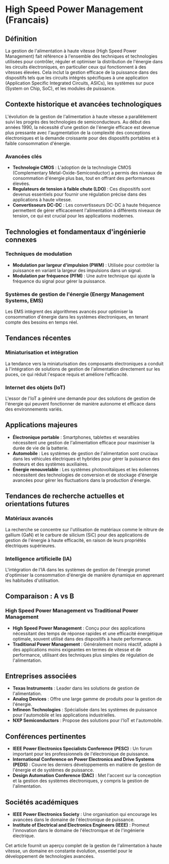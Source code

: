 # High Speed Power Management (Francais)

## Définition

La gestion de l'alimentation à haute vitesse (High Speed Power Management) fait référence à l'ensemble des techniques et technologies utilisées pour contrôler, réguler et optimiser la distribution de l'énergie dans les circuits électroniques, en particulier ceux qui fonctionnent à des vitesses élevées. Cela inclut la gestion efficace de la puissance dans des dispositifs tels que les circuits intégrés spécifiques à une application (Application Specific Integrated Circuits, ASICs), les systèmes sur puce (System on Chip, SoC), et les modules de puissance.

## Contexte historique et avancées technologiques

L'évolution de la gestion de l'alimentation à haute vitesse a parallèlement suivi les progrès des technologies de semiconducteurs. Au début des années 1990, la nécessité d'une gestion de l'énergie efficace est devenue plus pressante avec l'augmentation de la complexité des conceptions électroniques et la demande croissante pour des dispositifs portables et à faible consommation d'énergie.

### Avancées clés

- **Technologie CMOS** : L'adoption de la technologie CMOS (Complementary Metal-Oxide-Semiconductor) a permis des niveaux de consommation d'énergie plus bas, tout en offrant des performances élevées.
- **Regulateurs de tension à faible chute (LDO)** : Ces dispositifs sont devenus essentiels pour fournir une régulation précise dans des applications à haute vitesse.
- **Convertisseurs DC-DC** : Les convertisseurs DC-DC à haute fréquence permettent de gérer efficacement l'alimentation à différents niveaux de tension, ce qui est crucial pour les applications modernes.

## Technologies et fondamentaux d'ingénierie connexes

### Techniques de modulation

- **Modulation par largeur d'impulsion (PWM)** : Utilisée pour contrôler la puissance en variant la largeur des impulsions dans un signal.
- **Modulation par fréquence (PFM)** : Une autre technique qui ajuste la fréquence du signal pour gérer la puissance.

### Systèmes de gestion de l'énergie (Energy Management Systems, EMS)

Les EMS intègrent des algorithmes avancés pour optimiser la consommation d'énergie dans les systèmes électroniques, en tenant compte des besoins en temps réel.

## Tendances récentes

### Miniaturisation et intégration

La tendance vers la miniaturisation des composants électroniques a conduit à l'intégration de solutions de gestion de l'alimentation directement sur les puces, ce qui réduit l'espace requis et améliore l'efficacité.

### Internet des objets (IoT)

L'essor de l'IoT a généré une demande pour des solutions de gestion de l'énergie qui peuvent fonctionner de manière autonome et efficace dans des environnements variés.

## Applications majeures

- **Électronique portable** : Smartphones, tablettes et wearables nécessitent une gestion de l'alimentation efficace pour maximiser la durée de vie de la batterie.
- **Automobile** : Les systèmes de gestion de l'alimentation sont cruciaux dans les véhicules électriques et hybrides pour gérer la puissance des moteurs et des systèmes auxiliaires.
- **Énergie renouvelable** : Les systèmes photovoltaïques et les éoliennes nécessitent des technologies de conversion et de stockage d'énergie avancées pour gérer les fluctuations dans la production d'énergie.

## Tendances de recherche actuelles et orientations futures

### Matériaux avancés

La recherche se concentre sur l'utilisation de matériaux comme le nitrure de gallium (GaN) et le carbure de silicium (SiC) pour des applications de gestion de l'énergie à haute efficacité, en raison de leurs propriétés électriques supérieures.

### Intelligence artificielle (IA)

L'intégration de l'IA dans les systèmes de gestion de l'énergie promet d'optimiser la consommation d'énergie de manière dynamique en apprenant les habitudes d'utilisation.

## Comparaison : A vs B

### High Speed Power Management vs Traditional Power Management

- **High Speed Power Management** : Conçu pour des applications nécessitant des temps de réponse rapides et une efficacité énergétique optimale, souvent utilisé dans des dispositifs à haute performance.
- **Traditional Power Management** : Généralement moins réactif, adapté à des applications moins exigeantes en termes de vitesse et de performance, utilisant des techniques plus simples de régulation de l'alimentation.

## Entreprises associées

- **Texas Instruments** : Leader dans les solutions de gestion de l'alimentation.
- **Analog Devices** : Offre une large gamme de produits pour la gestion de l'énergie.
- **Infineon Technologies** : Spécialisée dans les systèmes de puissance pour l'automobile et les applications industrielles.
- **NXP Semiconductors** : Propose des solutions pour l'IoT et l'automobile.

## Conférences pertinentes

- **IEEE Power Electronics Specialists Conference (PESC)** : Un forum important pour les professionnels de l'électronique de puissance.
- **International Conference on Power Electronics and Drive Systems (PEDS)** : Couvre les derniers développements en matière de gestion de l'énergie et de systèmes de puissance.
- **Design Automation Conference (DAC)** : Met l'accent sur la conception et la gestion des systèmes électroniques, y compris la gestion de l'alimentation.

## Sociétés académiques

- **IEEE Power Electronics Society** : Une organisation qui encourage les avancées dans le domaine de l'électronique de puissance.
- **Institute of Electrical and Electronics Engineers (IEEE)** : Promeut l'innovation dans le domaine de l'électronique et de l'ingénierie électrique.

Cet article fournit un aperçu complet de la gestion de l'alimentation à haute vitesse, un domaine en constante évolution, essentiel pour le développement de technologies avancées.